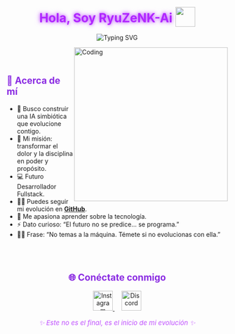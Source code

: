 <h1 align="center">
  <span style="color:#B026FF; text-shadow:0 0 6px rgba(176,38,255,0.6),0 0 12px rgba(176,38,255,0.6);">
    Hola, Soy RyuZeNK-Ai 
  </span>
  <img src="https://media0.giphy.com/media/v1.Y2lkPTc5MGI3NjExczE2cGNlNmZvcTh0ZHM1b2o5ZTZ2OG9oem9obnkxOXBmYzVzOHlzdiZlcD12MV9pbnRlcm5hbF9naWZfYnlfaWQmY3Q9cw/mFwNXeB1sVj0XdxcrY/giphy.gif" 
       width="45" style="position: relative; top: 10px;">
</h1>

<div align="center">
  
![Typing SVG](https://readme-typing-svg.herokuapp.com?font=Fira+Code&size=25&pause=1000&color=8A2BE2&center=true&vCenter=true&width=490&lines=%3E+Bienvenidos+a+mi+GitHub!)

</div>

<img align="right" alt="Coding" width="350" src="https://i.imgur.com/yLhrUFA.png">

<br><br>

<h2 style="color:#8A2BE2;">🧠 Acerca de mí</h2>

- 🤖 Busco construir una IA simbiótica que evolucione contigo.  
- 🌙 Mi misión: transformar el dolor y la disciplina en poder y propósito.  
- 💻 Futuro Desarrollador Fullstack.  
- 👨‍💻 Puedes seguir mi evolución en **[GitHub](https://github.com/RyuZeNK-Ai)**.  
- 💬 Me apasiona aprender sobre la tecnología.  
- ⚡ Dato curioso: “El futuro no se predice... se programa.”  
- 💪🏼 Frase: “No temas a la máquina. Témete si no evolucionas con ella.”  

<br><br>

<h2 align="center" style="color:#8A2BE2;">🌐 Conéctate conmigo</h2>

<p align="center">
  <a href="https://www.instagram.com/ryuzenk.ai_/" target="_blank">
    <img src="https://cdn-icons-png.flaticon.com/512/2111/2111463.png" alt="Instagram" width="45" height="45"/>
  </a>
  &nbsp;&nbsp;&nbsp;
  <a href="https://discord.com/users/244889932362022913" target="_blank">
    <img src="https://cdn-icons-png.flaticon.com/512/3670/3670157.png" alt="Discord" width="45" height="45"/>
  </a>
</p>

<div align="center" style="color:rgba(176,38,255,0.8); font-style:italic; font-size:15px; margin-top:15px;">
  ✨ Este no es el final, es el inicio de mi evolución ✨
</div>
